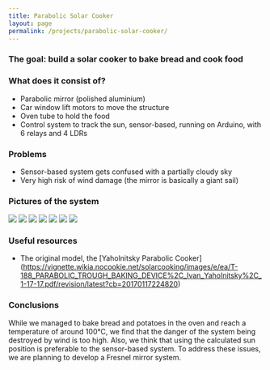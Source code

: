 ```yaml
---
title: Parabolic Solar Cooker
layout: page
permalink: /projects/parabolic-solar-cooker/
---
```


### The goal: build a solar cooker to bake bread and cook food

### What does it consist of?

- Parabolic mirror (polished aluminium)
- Car window lift motors to move the structure
- Oven tube to hold the food
- Control system to track the sun, sensor-based, running on Arduino, with 6 relays and 4 LDRs

### Problems

- Sensor-based system gets confused with a partially cloudy sky
- Very high risk of wind damage (the mirror is basically a giant sail)

### Pictures of the system

<img src="https://user-images.githubusercontent.com/31141052/85223802-8c2a6180-b3bd-11ea-8fa5-23d57b70a2be.jpg">
<img src="https://user-images.githubusercontent.com/31141052/85223806-8f255200-b3bd-11ea-84a6-43e316f083e8.jpg">
<img src="https://user-images.githubusercontent.com/31141052/85223809-93516f80-b3bd-11ea-8155-91671c520643.jpg">
<img src="https://user-images.githubusercontent.com/31141052/85223812-977d8d00-b3bd-11ea-8d4d-0d7a9cb7c71f.jpg">
<img src="https://user-images.githubusercontent.com/31141052/85223814-9c424100-b3bd-11ea-8e8d-8d1f42e66a0b.jpg">
<img src="https://user-images.githubusercontent.com/31141052/85223816-a106f500-b3bd-11ea-8691-59637bac2774.jpg">
<img src="https://user-images.githubusercontent.com/31141052/85223821-a5cba900-b3bd-11ea-9c06-43c21ba69250.jpg">

### Useful resources

- The original model, the [Yaholnitsky Parabolic Cooker] (https://vignette.wikia.nocookie.net/solarcooking/images/e/ea/T-188_PARABOLIC_TROUGH_BAKING_DEVICE%2C_Ivan_Yaholnitsky%2C_1-17-17.pdf/revision/latest?cb=20170117224820)

### Conclusions

While we managed to bake bread and potatoes in the oven and reach a temperature of around 100°C, we find that the danger of the system being destroyed by wind is too high. Also, we think that using the calculated sun position is preferable to the sensor-based system. To address these issues, we are planning to develop a Fresnel mirror system.
